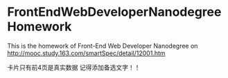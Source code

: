 # FrontEndWebDeveloperNanodegreeHomework
This is the homework of Front-End Web Developer Nanodegree on http://mooc.study.163.com/smartSpec/detail/12001.htm

卡片只有前4页是真实数据
记得添加备选文字！！